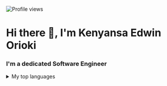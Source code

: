 ![Profile views](https://komarev.com/ghpvc/?username=oriokie&label=Profile%20views&color=0e75b6&style=flat)
# Hi there 👋, I'm Kenyansa Edwin Orioki
### I'm a dedicated Software Engineer

<details>
<summary>My top languages</summary>

| Rank | Languages |
|-----:|-----------|
|     1| Python    |
|     2| C         |
|     3| SQL       |
|     4| HTML      |
|     5| CSS       |

</details>

<!--
**oriokie/oriokie** is a ✨ _special_ ✨ repository because its `README.md` (this file) appears on your GitHub profile.

Here are some ideas to get you started:

- 🔭 I’m currently working on ...
- 🌱 I’m currently learning ...
- 👯 I’m looking to collaborate on ...
- 🤔 I’m looking for help with ...
- 💬 Ask me about ...
- 📫 How to reach me: ...
- 😄 Pronouns: ...
- ⚡ Fun fact: ...
-->









